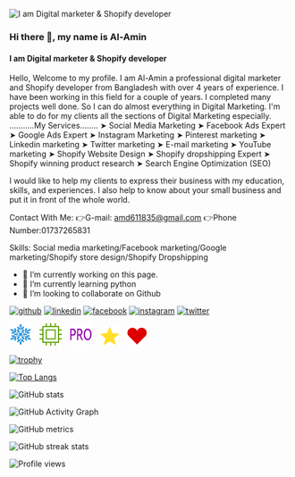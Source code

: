 ![I am Digital marketer & Shopify developer](https://pbs.twimg.com/profile_banners/1426149080728686597/1643202610/1080x360)
### Hi there 👋, my name is Al-Amin
#### I am Digital marketer & Shopify developer
Hello, Welcome to my profile. I am Al-Amin a professional digital marketer and Shopify developer from Bangladesh with over 4 years of experience. I have been working in this field for a couple of years. I completed many projects well done. So I can do almost everything in Digital Marketing. I'm able to do for my clients all the sections of Digital Marketing especially.
...........My Services........
➤ Social Media Marketing 
➤ Facebook Ads Expert
➤ Google Ads Expert
➤ Instagram Marketing
➤ Pinterest marketing
➤ Linkedin marketing
➤ Twitter marketing
➤ E-mail marketing
➤ YouTube marketing
➤ Shopify Website Design
➤ Shopify dropshipping Expert
➤ Shopify winning product research
➤ Search Engine Optimization (SEO)

I would like to help my clients to express their business with my education, skills, and experiences. I also help to know about your small business and put it in front of the whole world.

 Contact With Me: 
👉G-mail: amd611835@gmail.com
👉Phone Number:01737265831

Skills: Social media marketing/Facebook marketing/Google marketing/Shopify store design/Shopify Dropshipping

- 🔭 I’m currently working on this page. 
- 🌱 I’m currently learning python 
- 👯 I’m looking to collaborate on Github 


[<img src='https://cdn.jsdelivr.net/npm/simple-icons@3.0.1/icons/github.svg' alt='github' height='40'>](https://github.com/alamin_seler)  [<img src='https://cdn.jsdelivr.net/npm/simple-icons@3.0.1/icons/linkedin.svg' alt='linkedin' height='40'>](https://www.linkedin.com/in/alaminseller/)  [<img src='https://cdn.jsdelivr.net/npm/simple-icons@3.0.1/icons/facebook.svg' alt='facebook' height='40'>](https://www.facebook.com/alaminsellerr)  [<img src='https://cdn.jsdelivr.net/npm/simple-icons@3.0.1/icons/instagram.svg' alt='instagram' height='40'>](https://www.instagram.com/alamin_seller/)  [<img src='https://cdn.jsdelivr.net/npm/simple-icons@3.0.1/icons/twitter.svg' alt='twitter' height='40'>](https://twitter.com/alamin_seller)  

<a href='https://archiveprogram.github.com/'><img src='https://raw.githubusercontent.com/acervenky/animated-github-badges/master/assets/acbadge.gif' width='40' height='40'></a> <a href='https://docs.github.com/en/developers'><img src='https://raw.githubusercontent.com/acervenky/animated-github-badges/master/assets/devbadge.gif' width='40' height='40'></a> <a href='https://github.com/pricing'><img src='https://raw.githubusercontent.com/acervenky/animated-github-badges/master/assets/pro.gif' width='40' height='40'></a> <a href='https://stars.github.com/'><img src='https://raw.githubusercontent.com/acervenky/animated-github-badges/master/assets/starbadge.gif' width='35' height='35'></a> <a href='https://docs.github.com/en/github/supporting-the-open-source-community-with-github-sponsors'><img src='https://raw.githubusercontent.com/acervenky/animated-github-badges/master/assets/sponsorbadge.gif' width='35' height='35'></a> 

[![trophy](https://github-profile-trophy.vercel.app/?username=alamin_seler)](https://github.com/ryo-ma/github-profile-trophy)

[![Top Langs](https://github-readme-stats.vercel.app/api/top-langs/?username=alamin_seler)](https://github.com/anuraghazra/github-readme-stats)

![GitHub stats](https://github-readme-stats.vercel.app/api?username=alamin_seler&show_icons=true)  

![GitHub Activity Graph](https://activity-graph.herokuapp.com/graph?username=alamin_seler)  

![GitHub metrics](https://metrics.lecoq.io/alamin_seler)  

![GitHub streak stats](https://github-readme-streak-stats.herokuapp.com/?user=alamin_seler)  

![Profile views](https://gpvc.arturio.dev/alamin_seler)  
